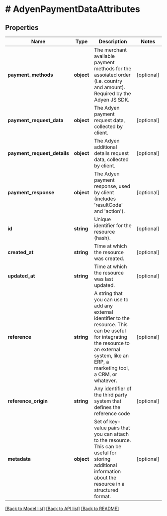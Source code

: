 # # AdyenPaymentDataAttributes

## Properties

Name | Type | Description | Notes
------------ | ------------- | ------------- | -------------
**payment_methods** | **object** | The merchant available payment methods for the assoiated order (i.e. country and amount). Required by the Adyen JS SDK. | [optional]
**payment_request_data** | **object** | The Adyen payment request data, collected by client. | [optional]
**payment_request_details** | **object** | The Adyen additional details request data, collected by client. | [optional]
**payment_response** | **object** | The Adyen payment response, used by client (includes &#39;resultCode&#39; and &#39;action&#39;). | [optional]
**id** | **string** | Unique identifier for the resource (hash). | [optional]
**created_at** | **string** | Time at which the resource was created. | [optional]
**updated_at** | **string** | Time at which the resource was last updated. | [optional]
**reference** | **string** | A string that you can use to add any external identifier to the resource. This can be useful for integrating the resource to an external system, like an ERP, a marketing tool, a CRM, or whatever. | [optional]
**reference_origin** | **string** | Any identifier of the third party system that defines the reference code | [optional]
**metadata** | **object** | Set of key-value pairs that you can attach to the resource. This can be useful for storing additional information about the resource in a structured format. | [optional]

[[Back to Model list]](../../README.md#models) [[Back to API list]](../../README.md#endpoints) [[Back to README]](../../README.md)
